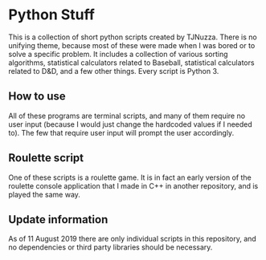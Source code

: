 # Python Stuff

This is a collection of short python scripts created by TJNuzza.
There is no unifying theme, because most of these were made when I was bored or to solve a specific problem.
It includes a collection of various sorting algorithms,
statistical calculators related to Baseball,
statistical calculators related to D&D, and a few other things.
Every script is Python 3.

## How to use
All of these programs are terminal scripts, and many of them require no user input
(because I would just change the hardcoded values if I needed to).
The few that require user input will prompt the user accordingly.

## Roulette script
One of these scripts is a roulette game. It is in fact an early version of the roulette console application
that I made in C++ in another repository, and is played the same way.

## Update information

As of 11 August 2019 there are only individual scripts in this repository,
and no dependencies or third party libraries should be necessary.
